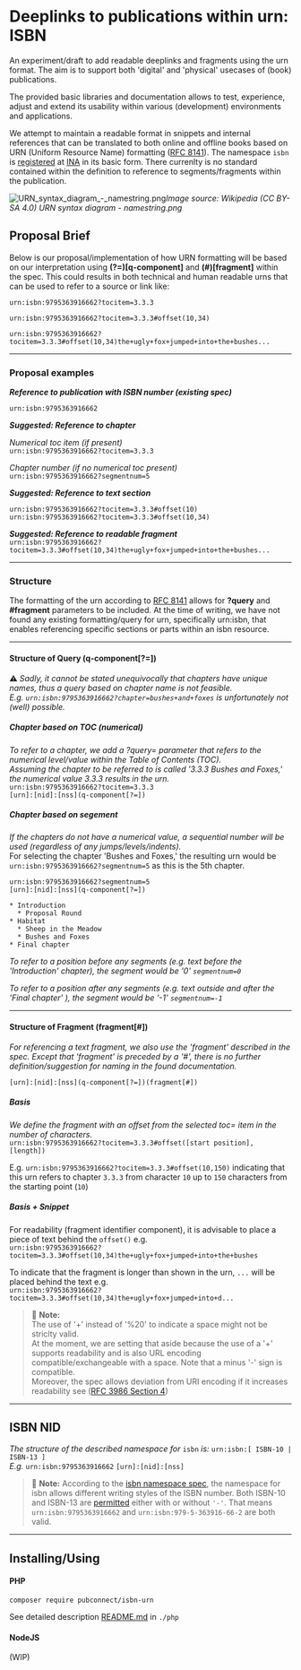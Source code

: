 # Deeplinks to publications within urn: ISBN
An experiment/draft to add readable deeplinks and fragments using the urn format. The aim is to support both 'digital' and 'physical' usecases of (book) publications. 

The provided basic libraries and documentation allows to test, experience, adjust and extend its usability within various (development) environments and applications.

We attempt to maintain a readable format in snippets and internal references that can be translated to both online and offline books based on URN (Uniform Resource Name) formatting ([RFC 8141](https://en.wikipedia.org/wiki/Uniform_Resource_Name)).
The namespace `isbn` is [registered](https://www.iana.org/assignments/urn-namespaces/urn-namespaces.xhtml) at [INA](https://www.iana.org/assignments/urn-namespaces/urn-namespaces.xhtml) in its basic form. There currenlty is no standard contained within the definition to reference to segments/fragments within the publication.

![URN_syntax_diagram_-_namestring.png](https://upload.wikimedia.org/wikipedia/commons/c/ce/URN_syntax_diagram_-_namestring.png)*Image source: Wikipedia (CC BY-SA 4.0) URN syntax diagram - namestring.png*



## Proposal Brief

Below is our proposal/implementation of how URN formatting will be based on our interpretation using **(?=)[q-component]** and **(#)[fragment]** within the spec.
This could results in both technical and human readable urns that can be used to refer to a source or link like:

`urn:isbn:9795363916662?tocitem=3.3.3`

`urn:isbn:9795363916662?tocitem=3.3.3#offset(10,34)`

`urn:isbn:9795363916662?tocitem=3.3.3#offset(10,34)the+ugly+fox+jumped+into+the+bushes...`

---


### Proposal examples
**_Reference to publication with ISBN number (existing spec)_**

`urn:isbn:9795363916662`

**_Suggested: Reference to chapter_**

_Numerical toc item (if present)_  
`urn:isbn:9795363916662?tocitem=3.3.3`

_Chapter number (if no numerical toc present)_  
`urn:isbn:9795363916662?segmentnum=5`

**_Suggested: Reference to text section_**

`urn:isbn:9795363916662?tocitem=3.3.3#offset(10)`  
`urn:isbn:9795363916662?tocitem=3.3.3#offset(10,34)`

**_Suggested: Reference to readable fragment_**  
`urn:isbn:9795363916662?tocitem=3.3.3#offset(10,34)the+ugly+fox+jumped+into+the+bushes...`

---
### Structure

The formatting of the urn according to [RFC 8141](https://en.wikipedia.org/wiki/Uniform_Resource_Name) allows for **?query** and **#fragment** parameters to be included. At the time of writing, we have not found any existing formatting/query for urn, specifically urn:isbn, that enables referencing specific sections or parts within an isbn resource.

***

#### Structure of Query (q-component[?=])
:warning: _Sadly, it cannot be stated unequivocally that chapters have unique names, thus a query based on chapter name is not feasible._  
_E.g. `urn:isbn:9795363916662?chapter=bushes+and+foxes` is unfortunately not (well) possible._

##### Chapter based on TOC (numerical)

_To refer to a chapter, we add a ?query= parameter that refers to the numerical level/value within the Table of Contents (TOC)._  
_Assuming the chapter to be referred to is called '3.3.3 Bushes and Foxes,' the numerical value 3.3.3 results in the urn._  
`urn:isbn:9795363916662?tocitem=3.3.3`  
`[urn]:[nid]:[nss](q-component[?=])`

##### Chapter based on segement

_If the chapters do not have a numerical value, a sequential number will be used (regardless of any jumps/levels/indents)._  
For selecting the chapter 'Bushes and Foxes,' the resulting urn would be `urn:isbn:9795363916662?segmentnum=5` as this is the 5th chapter.

`urn:isbn:9795363916662?segmentnum=5`  
`[urn]:[nid]:[nss](q-component[?=])`

    * Introduction
      * Proposal Round
    * Habitat
      * Sheep in the Meadow
      * Bushes and Foxes
    * Final chapter   

_To refer to a position before any segments (e.g. text before the 'Introduction' chapter), the segment would be '0' `segmentnum=0`_

_To refer to a position after any segments (e.g. text outside and after the 'Final chapter' ), the segment would be '-1' `segmentnum=-1`_

***

#### Structure of Fragment (fragment[#])

_For referencing a text fragment, we also use the 'fragment' described in the spec. Except that 'fragment' is preceded by a '#', there is no further definition/suggestion for naming in the found documentation._

`[urn]:[nid]:[nss](q-component[?=])(fragment[#])`

##### Basis

_We define the fragment with an offset from the selected toc= item in the number of characters._  
`urn:isbn:9795363916662?tocitem=3.3.3#offset([start position], [length])`

E.g. `urn:isbn:9795363916662?tocitem=3.3.3#offset(10,150)` indicating that this urn refers to chapter `3.3.3` from character `10` up to `150` characters from the starting point (`10`)

##### Basis + Snippet

For readability (fragment identifier component), it is advisable to place a piece of text behind the `offset()` e.g.  
`urn:isbn:9795363916662?tocitem=3.3.3#offset(10,34)the+ugly+fox+jumped+into+the+bushes`

To indicate that the fragment is longer than shown in the urn, `...` will be placed behind the text e.g.  
`urn:isbn:9795363916662?tocitem=3.3.3#offset(10,34)the+ugly+fox+jumped+into+d...`

> :memo: **Note:**  
> The use of '+' instead of '%20' to indicate a space might not be striclty valid.  
> At the moment, we are setting that aside because the use of a '+' supports readability and is also URL encoding compatible/exchangeable with a space. Note that a minus '-' sign is compatible.  
> Moreover, the spec allows deviation from URI encoding if it increases readability see ([RFC 3986 Section 4](https://datatracker.ietf.org/doc/html/rfc3986#section-4))

---
## ISBN NID
_The structure of the described namespace for_ `isbn` _is:_ `urn:isbn:[ ISBN-10 | ISBN-13 ]`  
_E.g._ `urn:isbn:9795363916662` `[urn]:[nid]:[nss]`

> :memo: **Note:**  According to the [isbn namespace spec](https://www.iana.org/assignments/urn-formal/isbn), the namespace for isbn allows different writing styles of the ISBN number. Both ISBN-10 and ISBN-13 are [permitted](https://www.iana.org/assignments/urn-formal/isbn) either with or without `'-'`. That means `urn:isbn:9795363916662` and `urn:isbn:979-5-363916-66-2` are both valid.

---
## Installing/Using 

#### PHP
`composer require pubconnect/isbn-urn`

See detailed description [README.md](./php/README.md) in `./php`

#### NodeJS
(WIP)
